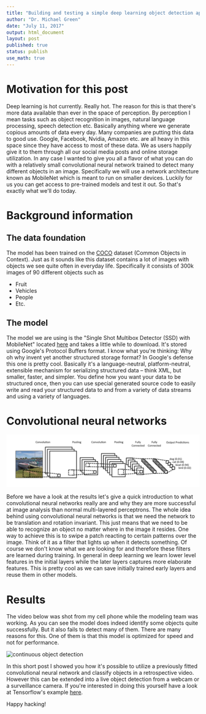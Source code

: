 ```yaml
---
title: "Building and testing a simple deep learning object detection application"
author: "Dr. Michael Green"
date: "July 11, 2017"
output: html_document
layout: post
published: true
status: publish
use_math: true
---
```



# Motivation for this post

Deep learning is hot currently. Really hot. The reason for this is that there's more data available than ever in the space of perception. By perception I mean tasks such as object recognition in images, natural language processing, speech detection etc. Basically anything where we generate copious amounts of data every day. Many companies are putting this data to good use. Google, Facebook, Nvidia, Amazon etc. are all heavy in this space since they have access to most of these data. We as users happily give it to them through all our social media posts and online storage utilization. In any case I wanted to give you all a flavor of what you can do with a relatively small convolutional neural network trained to detect many different objects in an image. Specifically we will use a network architecture known as MobileNet which is meant to run on smaller devices. Luckily for us you can get access to pre-trained models and test it out. So that's exactly what we'll do today.

# Background information

## The data foundation

The model has been trained on the [COCO](http://mscoco.org/) dataset (Common Objects in Context). Just as it sounds like this dataset contains a lot of images with objects we see quite often in everyday life. Specifically it consists of 300k images of 90 different objects such as

- Fruit
- Vehicles
- People
- Etc.

## The model

The model we are using is the "Single Shot Multibox Detector (SSD) with MobileNet" located [here](http://download.tensorflow.org/models/object_detection/ssd_mobilenet_v1_coco_11_06_2017.tar.gz) and takes a little while to download. It's stored using Google's Protocol Buffers format. I know what you're thinking: Why oh why invent yet another structured storage format? In Google's defense this one is pretty cool. Basically it's a language-neutral, platform-neutral, extensible mechanism for serializing structured data – think XML, but smaller, faster, and simpler. You define how you want your data to be structured once, then you can use special generated source code to easily write and read your structured data to and from a variety of data streams and using a variety of languages.

# Convolutional neural networks

![Convolutional neural networks](/images/figure/objdetect/Screen-Shot-2015-11-07-at-7.26.20-AM.png)

Before we have a look at the results let's give a quick introduction to what convolutional neural networks really are and why they are more successful at image analysis than normal multi-layered perceptrons. The whole idea behind using convolutional neural networks is that we need the network to be translation and rotation invariant. This just means that we need to be able to recognize an object no matter where in the image it resides. One way to achieve this is to swipe a patch reacting to certain patterns over the image. Think of it as a filter that lights up when it detects something. Of course we don't know what we are looking for and therefore these filters are learned during training. In general in deep learning we learn lower level features in the initial layers while the later layers captures more elaborate features. This is pretty cool as we can save initially trained early layers and reuse them in other models.

# Results

The video below was shot from my cell phone while the modeling team was working. As you can see the model does indeed identify some objects quite successfully. But it also fails to detect many of them. There are many reasons for this. One of them is that this model is optimized for speed and not for performance.

![continuous object detection](/images/figure/objdetect/bw7modelers.gif)

In this short post I showed you how it's possible to utilize a previously fitted convolutional neural network and classify objects in a retrospective video. However this can be extended into a live object detection from a webcam or a surveillance camera. If you're interested in doing this yourself have a look at Tensorflow's example [here](https://github.com/tensorflow/models/blob/master/object_detection/object_detection_tutorial.ipynb). 

Happy hacking!
